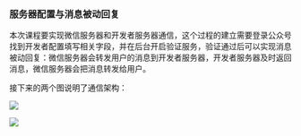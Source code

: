 ### 服务器配置与消息被动回复

本次课程要实现微信服务器和开发者服务器通信，这个过程的建立需要登录公众号找到开发者配置填写相关字段，并在后台开启验证服务，验证通过后可以实现消息被动回复：微信服务器会转发用户的消息到开发者服务器，开发者服务器及时返回消息，微信服务器会把消息转发给用户。

接下来的两个图说明了通信架构：

![](微信-服务器通信架构.png)

![](微信-服务器通信架构2.png)
